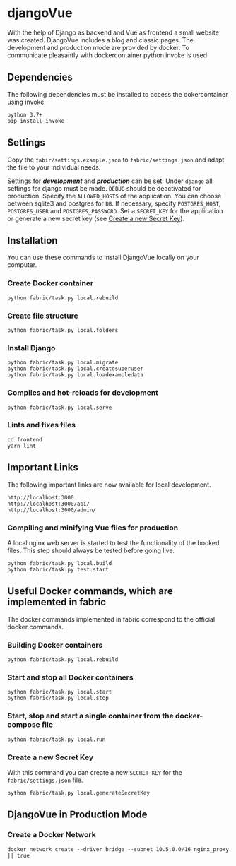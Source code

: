 # djangoVue

With the help of Django as backend and Vue as frontend a small website was created. DjangoVue includes a blog and classic pages. 
The development and production mode are provided by docker. To communicate pleasantly with dockercontainer python invoke is used. 



## Dependencies

The following dependencies must be installed to access the dokercontainer using invoke.

```
python 3.7+
pip install invoke
```


## Settings

Copy the `fabir/settings.example.json` to `fabric/settings.json` and adapt the file to your individual needs.

Settings for ***development*** and ***production*** can be set:
Under `django` all settings for django must be made. 
`DEBUG` should be deactivated for production. 
Specify the `ALLOWED_HOSTS` of the application.
You can choose between sqlite3 and postgres for `DB`.
If necessary, specify `POSTGRES_HOST`, `POSTGRES_USER` and `POSTGRES_PASSWORD`.
Set a `SECRET_KEY` for the application or generate a new secret key (see [Create a new Secret Key](#Create-a-new-Secret-Key)).


## Installation

You can use these commands to install DjangoVue locally on your computer.



### Create Docker container

```
python fabric/task.py local.rebuild
```



### Create file structure

```
python fabric/task.py local.folders
```


### Install Django

```
python fabric/task.py local.migrate
python fabric/task.py local.createsuperuser
python fabric/task.py local.loadexampledata
```


### Compiles and hot-reloads for development
```
python fabric/task.py local.serve
```





### Lints and fixes files
```
cd frontend
yarn lint
```


## Important Links

The following important links are now available for local development.
```
http://localhost:3000
http://localhost:3000/api/
http://localhost:3000/admin/
```


### Compiling and minifying Vue files for production

A local nginx web server is started to test the functionality of the booked files. This step should always be tested before going live.

```
python fabric/task.py local.build
python fabric/task.py test.start
```



## Useful Docker commands, which are implemented in fabric

The docker commands implemented in fabric correspond to the official docker commands.


### Building Docker containers

```
python fabric/task.py local.rebuild
```

### Start and stop all Docker containers

```
python fabric/task.py local.start
python fabric/task.py local.stop
```

### Start, stop and start a single container from the docker-compose file

```
python fabric/task.py local.run
```


### Create a new Secret Key

With this command you can create a new `SECRET_KEY` for the `fabric/settings.json` file.

```
python fabric/task.py local.generateSecretKey
```


## DjangoVue in Production Mode

### Create a Docker Network
```
docker network create --driver bridge --subnet 10.5.0.0/16 nginx_proxy || true